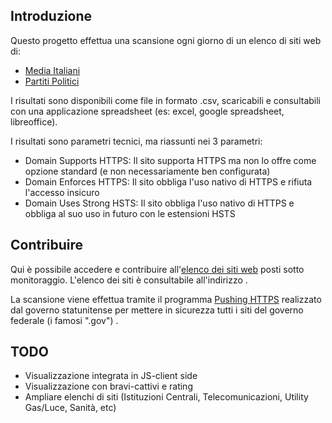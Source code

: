 ## Introduzione
Questo progetto effettua una scansione ogni giorno di un elenco di siti web di:
* [Media Italiani](https://github.com/sicurezzadeimedia/italia/blob/master/media-risultati.csv)
* [Partiti Politici](https://github.com/sicurezzadeimedia/italia/blob/master/politica-risultati.csv)

I risultati sono disponibili come file in formato .csv, scaricabili e consultabili con una applicazione spreadsheet (es: excel, google spreadsheet, libreoffice).

I risultati sono parametri tecnici, ma riassunti nei 3 parametri:
* Domain Supports HTTPS: Il sito supporta HTTPS ma non lo offre come opzione standard (e non necessariamente ben configurata)
* Domain Enforces HTTPS: Il sito obbliga l'uso nativo di HTTPS e rifiuta l'accesso insicuro
* Domain Uses Strong HSTS: Il sito obbliga l'uso nativo di HTTPS e obbliga al suo uso in futuro con le estensioni HSTS


## Contribuire
Qui è possibile accedere e contribuire all'[elenco dei siti web](https://docs.google.com/spreadsheets/d/13LgBSMgU4f268OLtVWqLqy3z3nbL--EWKuUetMTuD1E) posti sotto monitoraggio.
L'elenco dei siti è consultabile all'indirizzo  .

La scansione viene effettua tramite il programma [Pushing HTTPS](https://github.com/dhs-ncats/pshtt) realizzato dal governo statunitense per mettere in sicurezza tutti i siti del governo federale (i famosi ".gov") .


## TODO
* Visualizzazione integrata in JS-client side
* Visualizzazione con bravi-cattivi e rating
* Ampliare elenchi di siti (Istituzioni Centrali, Telecomunicazioni, Utility Gas/Luce, Sanità, etc)
